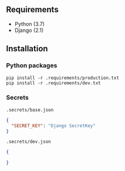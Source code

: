 ## Requirements

- Python (3.7)
- Django (2.1)



## Installation

### Python packages

```
pip install -r .requirements/production.txt
pip install -r .requirements/dev.txt
```

### Secrets

`.secrets/base.json`

```json
{
  "SECRET_KEY": "Django SecretKey"
}
```

`.secrets/dev.json`

```json
{

}
```



